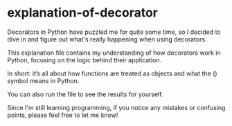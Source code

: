 # explanation-of-decorator

 Decorators in Python have puzzled me for quite some time, so I decided to dive in and figure out what's really happening when using decorators.<br>
 
 This explanation file contains my understanding of how decorators work in Python, focusing on the logic behind their application.<br>
 
 In short: it’s all about how functions are treated as objects and what the () symbol means in Python.<br>
 
 You can also run the file to see the results for yourself.<br> 

 Since I'm still learning programming, if you notice any mistakes or confusing points, please feel free to let me know! 
 
